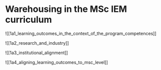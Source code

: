 # Warehousing in the MSc IEM curriculum


![[1a1_learning_outcomes_in_the_context_of_the_program_competences]]

![[1a2_research_and_industry]]

![[1a3_institutional_alignment]]

![[1a4_aligning_learning_outcomes_to_msc_level]]
